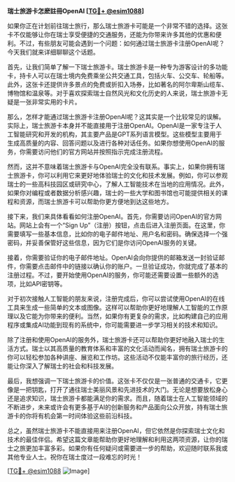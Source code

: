 **瑞士旅游卡怎麽註冊OpenAI [[TG💪+ @esim1088](https://t.me/s/esim1088)]**

如果你正在计划前往瑞士旅行，那么瑞士旅游卡可能是一个非常不错的选择。这张卡不仅能够让你在瑞士享受便捷的交通服务，还能为你带来许多其他的优惠和便利。不过，有些朋友可能会遇到一个问题：如何通过瑞士旅游卡注册OpenAI呢？今天我们就来详细聊聊这个话题。

首先，让我们简单了解一下瑞士旅游卡。瑞士旅游卡是一种专为游客设计的多功能卡，持卡人可以在瑞士境内免费乘坐公共交通工具，包括火车、公交车、轮船等。此外，这张卡还提供许多景点的免费或折扣入场券，比如著名的阿尔卑斯山缆车、博物馆和温泉等。对于喜欢探索瑞士自然风光和文化历史的人来说，瑞士旅游卡无疑是一张非常实用的卡片。

那么，怎样才能通过瑞士旅游卡注册OpenAI呢？这其实是一个比较常见的误解。实际上，瑞士旅游卡本身并不能直接用于注册OpenAI。OpenAI是一家专注于人工智能研究和开发的机构，其主要产品是GPT系列语言模型。这些模型主要用于生成高质量的内容、回答问题以及进行各种对话任务。如果你想使用OpenAI的服务，你需要访问他们的官方网站并按照指示完成注册流程。

然而，这并不意味着瑞士旅游卡与OpenAI完全没有联系。事实上，如果你拥有瑞士旅游卡，你可以利用它来更好地体验瑞士的文化和技术发展。例如，你可以参观瑞士的一些高科技园区或研究中心，了解人工智能技术在当地的应用情况。此外，如果你对编程或者数据分析感兴趣，瑞士的一些大学和图书馆也可能提供相关的课程和资源，而瑞士旅游卡可以帮助你更方便地到达这些地方。

接下来，我们来具体看看如何注册OpenAI。首先，你需要访问OpenAI的官方网站。网站上会有一个“Sign Up”（注册）按钮，点击后进入注册页面。在这里，你需要填写一些基本信息，比如你的电子邮件地址、用户名和密码。确保选择一个强密码，并妥善保管好这些信息，因为它们是你访问OpenAI服务的关键。

接着，你需要验证你的电子邮件地址。OpenAI会向你提供的邮箱发送一封验证邮件，你需要点击邮件中的链接以确认你的账户。一旦验证成功，你就完成了基本的注册过程。不过，要开始使用OpenAI的服务，你可能还需要设置一些额外的选项，比如API密钥等。

对于初次接触人工智能的朋友来说，注册完成后，你可以尝试使用OpenAI的在线工具来生成一些简单的文本或图像。这样可以帮助你更好地理解人工智能的工作原理以及它能为你带来的便利。当然，如果你有更复杂的需求，比如构建自己的应用程序或集成AI功能到现有的系统中，你可能需要进一步学习相关的技术和知识。

除了注册和使用OpenAI的服务外，瑞士旅游卡还可以帮助你更好地融入瑞士的生活方式。瑞士以其高质量的教育体系和丰富的文化活动而闻名，拥有瑞士旅游卡的你可以轻松参加各种讲座、展览和工作坊。这些活动不仅能丰富你的旅行经历，还能让你深入了解瑞士的社会和科技发展。

最后，我想强调一下瑞士旅游卡的价值。这张卡不仅仅是一张普通的交通卡，它更像是一把钥匙，打开了通往瑞士美丽风景和先进技术的大门。无论是想要放松身心还是追求知识，瑞士旅游卡都能满足你的需求。而且，随着瑞士在人工智能领域的不断进步，未来或许会有更多基于AI的创新服务和产品面向公众开放，持有瑞士旅游卡的你将有机会第一时间体验这些前沿科技。

总之，虽然瑞士旅游卡不能直接用来注册OpenAI，但它依然是你探索瑞士文化和技术的最佳伴侣。希望这篇文章能帮助你更好地理解和利用这两项资源，让你的瑞士之旅更加丰富多彩。如果你有任何疑问或需要进一步的帮助，欢迎随时联系我或其他专业人士。祝你在瑞士度过一段难忘的时光！

[[TG💪+ @esim1088](https://t.me/s/esim1088) ![Image](https://i.postimg.cc/4NQfJmqS/Snipaste-2025-05-13-00-14-12.png)]